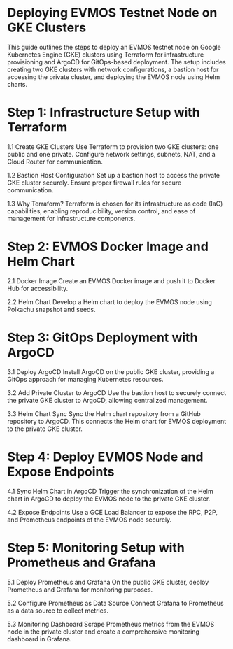 # Deploying EVMOS Testnet Node on GKE Clusters

This guide outlines the steps to deploy an EVMOS testnet node on Google Kubernetes Engine (GKE) clusters using Terraform for infrastructure provisioning and ArgoCD for GitOps-based deployment. The setup includes creating two GKE clusters with network configurations, a bastion host for accessing the private cluster, and deploying the EVMOS node using Helm charts.

# Step 1: Infrastructure Setup with Terraform

1.1 Create GKE Clusters
Use Terraform to provision two GKE clusters: one public and one private. Configure network settings, subnets, NAT, and a Cloud Router for communication.

1.2 Bastion Host Configuration
Set up a bastion host to access the private GKE cluster securely. Ensure proper firewall rules for secure communication.

1.3 Why Terraform?
Terraform is chosen for its infrastructure as code (IaC) capabilities, enabling reproducibility, version control, and ease of management for infrastructure components.

# Step 2: EVMOS Docker Image and Helm Chart
2.1 Docker Image
Create an EVMOS Docker image and push it to Docker Hub for accessibility.

2.2 Helm Chart
Develop a Helm chart to deploy the EVMOS node using Polkachu snapshot and seeds.

# Step 3: GitOps Deployment with ArgoCD
3.1 Deploy ArgoCD
Install ArgoCD on the public GKE cluster, providing a GitOps approach for managing Kubernetes resources.

3.2 Add Private Cluster to ArgoCD
Use the bastion host to securely connect the private GKE cluster to ArgoCD, allowing centralized management.

3.3 Helm Chart Sync
Sync the Helm chart repository from a GitHub repository to ArgoCD. This connects the Helm chart for EVMOS deployment to the private GKE cluster.

# Step 4: Deploy EVMOS Node and Expose Endpoints
4.1 Sync Helm Chart in ArgoCD
Trigger the synchronization of the Helm chart in ArgoCD to deploy the EVMOS node to the private GKE cluster.

4.2 Expose Endpoints
Use a GCE Load Balancer to expose the RPC, P2P, and Prometheus endpoints of the EVMOS node securely.

# Step 5: Monitoring Setup with Prometheus and Grafana
5.1 Deploy Prometheus and Grafana
On the public GKE cluster, deploy Prometheus and Grafana for monitoring purposes.

5.2 Configure Prometheus as Data Source
Connect Grafana to Prometheus as a data source to collect metrics.

5.3 Monitoring Dashboard
Scrape Prometheus metrics from the EVMOS node in the private cluster and create a comprehensive monitoring dashboard in Grafana.

